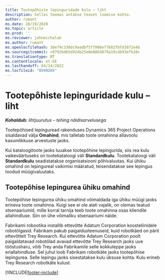 ```yaml
---
title: Tootepõhiste lepinguridade kulu – liht
description: Selles teemas antakse teavet loomise kohta.
author: rumant
ms.date: 10/19/2020
ms.topic: article
ms.prod: ''
ms.reviewer: johnmichalak
ms.author: rumant
ms.openlocfilehash: 3def4c330dc9aadbf5ff806ef7682fbfd1072e4b
ms.sourcegitcommit: c0792bd65d92db25e0e8864879a19c4b93efb10c
ms.translationtype: MT
ms.contentlocale: et-EE
ms.lasthandoff: 04/14/2022
ms.locfileid: "8599265"
---
```

# <a name="cost-product-based-contract-lines---lite"></a>Tootepõhiste lepinguridade kulu – liht

_**Kohaldub:** lihtjuurutus – tehing näidisarvelusega_


Tootepõhised lepinguread rakenduses Dynamics 365 Project Operations sisaldavad välja **Omahind**, mis talletab toote omahinna allavoolu kasumlikkuse arvestuste jaoks.

Kui kataloogitoote jaoks luuakse tootepõhine lepingurida, siis rea kulu vaikeväärtuseks on tootekataloogi väli **Standardkulu**. Tootekataloogi väli **Standardkulu** seadistatakse organisatsiooni põhivaluutas. Kui ühiku omahind on lepingureal vaikimisi määratud, teisendatakse see lepingus toodud müügivaluutaks.

## <a name="unit-cost-on-a-product-based-contract-line"></a>Tootepõhise lepingurea ühiku omahind

Tootepõhise lepingurea ühiku omahind võimaldada iga ühiku müügi jaoks erineva toote omahinna. Kuigi see ei ole alati vajalik, on olemas teatud stsenaariumid, mille korral tarnija teeb toote omahinna osas kliendile allahindluse. Siin on ühe võimaliku stsenaariumi näide.

Fabrikami robootika installib ettevõtte Adatum Corporation koosteliinidele robotõlgasid. Fabrikam pakub paigaldusteenuseid, kuid robotkäed on pärit ettevõttelt Trey Research. Kui ettevõtte Adatum Corporation poolt paigaldatavad robotõlad avavad ettevõtte Trey Research jaoks uue tööstusharu, võib Trey anda Fabrikamile selle kokkuleppe jaoks eriallahindluse. Sel juhul loob Fabrikam robotkäte jaoks tootepõhise lepingurea. Selle lepingu jaoks sisestatakse kulu üksuse kohta. Kulu erineb Trey Research robotkäte kulust.


[!INCLUDE[footer-include](../../includes/footer-banner.md)]